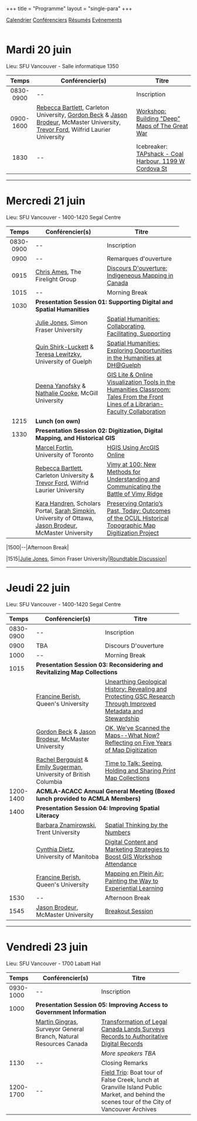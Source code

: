 +++
title = "Programme"
layout = "single-para"
+++

<div class="program expanded button-group">
  <a href="../schedule" class="button active">Calendrier</a>
  <a href="../speakers" class="button">Conférenciers</a>
  <a href="../abstracts" class="button">Résumés</a>  
  <a href="../events" class="button">Evénements</a>
</div>
<br />

# Mardi 20 juin
Lieu: SFU Vancouver - Salle informatique 1350

|Temps      | Conférencier(s) | Titre |
|:------------:| -----------| -----------|
|0830-0900|--|Inscription|
|0900-1600|[Rebecca Bartlett](../speakers#Bartlett), Carleton University, [Gordon Beck](../speakers#Beck) & [Jason Brodeur](../speakers#Brodeur), McMaster University, [Trevor Ford](../speakers#Ford), Wilfrid Laurier University|[Workshop: Building "Deep" Maps of The Great War](../abstracts#work1)|
|1830|--|Icebreaker: [TAPshack - Coal Harbour, 1199 W Cordova St](http://tapshack.ca/menu.html)|

---
# Mercredi 21 juin
Lieu: SFU Vancouver - 1400-1420 Segal Centre 

|Temps      | Conférencier(s) | Titre |
|:------------:|-----------|-----------|
|0830-0900|--|Inscription|
|0900|--|Remarques d'ouverture|
|0915|[Chris Ames](../speakers#Ames), The Firelight Group|[Discours D'ouverture: Indigeneous Mapping in Canada](../abstracts#keynote1)|
|1015|--|Morning Break|
|1030<td colspan="2" align="left">**Presentation Session 01: Supporting Digital and Spatial Humanities**</td>
||[Julie Jones](../speakers#Jones), Simon Fraser University|[Spatial Humanities: Collaborating, Facilitating, Supporting](../abstracts#pres01a)|
||[Quin Shirk-Luckett](../speakers#Shirk-Luckett) & [Teresa Lewitzky](../speakers#Lewitzky), University of Guelph|[Spatial Humanities: Exploring Opportunities in the Humanities at DH@Guelph](../abstracts#pres01b)|
||[Deena Yanofsky](../speakers#Yanofsky) & [Nathalie Cooke](../speakers#Cooke), McGill University|[GIS Lite & Online Visualization Tools in the Humanities Classroom: Tales From the Front Lines of a Librarian-Faculty Collaboration](../abstracts#pres01d)|
|1215<td colspan="2" align="left">**Lunch (on own)**</td>
|1330<td colspan="2" align="left">**Presentation Session 02: Digitization,  Digital Mapping, and Historical GIS**</td>
||[Marcel Fortin](../speakers#Fortin), University of Toronto|[HGIS Using ArcGIS Online](../abstracts#pres01c)|
||[Rebecca Bartlett](../speakers#Bartlett), Carleton University & [Trevor Ford](../speakers#Ford), Wilfrid Laurier University|[Vimy at 100: New Methods for Understanding and Communicating the Battle of Vimy Ridge](../abstracts#pres02b)|
||[Kara Handren](../speakers#Handren), Scholars Portal, [Sarah Simpkin](../speakers#Simpkin), University of Ottawa, [Jason Brodeur](../speakers#Brodeur), McMaster University|[Preserving Ontario’s Past, Today: Outcomes of the OCUL Historical Topographic Map Digitization Project](../abstracts#pres02c)|

|1500|--|Afternoon Break|

|1515|[Julie Jones](../speakers#Jones), Simon Fraser University|[Roundtable Discussion](../abstracts#roundtable)|

---
# Jeudi 22 juin
Lieu: SFU Vancouver - 1400-1420 Segal Centre

|Temps      | Conférencier(s) | Titre |
|:-----------|-----------|-----------|
|0830-0900|--|Inscription|
|0900|TBA|Discours D'ouverture|
|1000|--|Morning Break|
|1015<td colspan="2" align="left">**Presentation Session 03: Reconsidering and Revitalizing Map Collections**</td>
||[Francine Berish](../speakers#Berish), Queen's University|[Unearthing Geological History: Revealing and Protecting GSC Research Through Improved Metadata and Stewardship](../abstracts#pres03a)|
||[Gordon Beck](../speakers#Beck) & [Jason Brodeur](../speakers#Brodeur), McMaster University|[OK, We’ve Scanned the Maps--What Now? Reflecting on Five Years of Map Digitization](../abstracts#pres03b)|
||[Rachel Bergquist](../speakers#Bergquist) & [Emily Sugerman](../speakers#Sugerman), University of British Columbia|[Time to Talk: Seeing, Holding and Sharing Print Map Collections](../abstracts#pres03c)|
|1200-1400<td colspan="2" align="left">**ACMLA-ACACC Annual General Meeting (Boxed lunch provided to ACMLA Members)**</td>
|1400<td colspan="2" align="left">**Presentation Session 04: Improving Spatial Literacy**</td>
||[Barbara Znamirowski](../speakers#Znamirowski), Trent University|[Spatial Thinking by the Numbers](../abstracts#pres04a)|
||[Cynthia Dietz](../speakers#Dietz), University of Manitoba|[Digital Content and Marketing Strategies to Boost GIS Workshop Attendance](../abstracts#pres04b)|
||[Francine Berish](../speakers#Berish), Queen's University|[Mapping en Plein Air: Painting the Way to Experiential Learning](../abstracts#pres04c)|
|1530|--|Afternoon Break|
|1545|[Jason Brodeur](../speakers#Brodeur), McMaster University|[Breakout Session](../abstracts#breakout)|

---
# Vendredi 23 juin
Lieu: SFU Vancouver - 1700 Labatt Hall

|Temps      | Conférencier(s) | Titre |
|:------------|-----------|-----------|
|0930-1000|--|Inscription|
|1000<td colspan="2" align="left">**Presentation Session 05: Improving Access to Government Information** </td>
||[Martin Gingras]((../speakers#Gingras)), Surveyor General Branch, Natural Resources Canada|[Transformation of Legal Canada Lands Surveys Records to Authoritative Digital Records](../abstracts#pres02a)|
|||*More speakers TBA*|
|1130|--|Closing Remarks|
|1200-1700|--|[Field Trip](../events#fieldtrip): Boat tour of False Creek, lunch at Granville Island Public Market, and behind the scenes tour of the City of Vancouver Archives|
